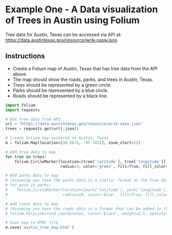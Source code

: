 # Example One - A Data visualization of Trees in Austin using Folium
Tree data for Austin, Texas can be accessed via API at: https://data.austintexas.gov/resource/wrik-xasw.json
## Instructions
- Create a Folium map of Austin, Texas that has tree data from the API above.
- The map should show the roads, parks, and trees in Austin, Texas.
- Trees should be represented by a green circle.
- Parks should be represented by a blue circle.
- Roads should be represented by a black line.

```python
import folium
import requests

# Get tree data from API
url = "https://data.austintexas.gov/resource/wrik-xasw.json"
trees = requests.get(url).json()

# Create Folium map centered on Austin, Texas
m = folium.Map(location=[30.2672, -97.7431], zoom_start=12)

# Add tree data to map
for tree in trees:
    folium.CircleMarker(location=[tree['latitude'], tree['longitude']],
                        radius=3, color='green', fill=True, fill_color='green').add_to(m)

# Add parks data to map
# (Assuming you have the parks data in a similar format as the tree data)
# for park in parks:
#    folium.CircleMarker(location=[park['latitude'], park['longitude']],
#                        radius=10, color='blue', fill=True, fill_color='blue').add_to(m)

# Add roads data to map
# (Assuming you have the roads data in a format that can be added to the map as a line)
# folium.PolyLine(road_coordinates, color='black', weight=2.5, opacity=1).add_to(m)

# Save map to HTML file
m.save('austin_tree_map.html')
```
